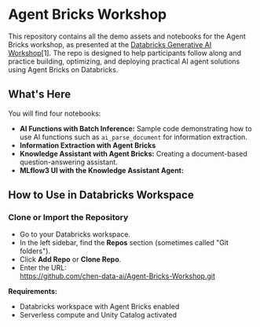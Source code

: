 # Agent Bricks Workshop

This repository contains all the demo assets and notebooks for the Agent Bricks workshop, as presented at the [Databricks Generative AI Workshop](https://events.databricks.com/FY26-EV-AEB-Hands-on-Workshop-GenerativeAI)[1]. The repo is designed to help participants follow along and practice building, optimizing, and deploying practical AI agent solutions using Agent Bricks on Databricks.

## What's Here

You will find four notebooks:
- **AI Functions with Batch Inference:** Sample code demonstrating how to use AI functions such as `ai_parse_document` for information extraction.
- **Information Extraction with Agent Bricks**
- **Knowledge Assistant with Agent Bricks:** Creating a document-based question-answering assistant.
- **MLflow3 UI with the Knowledge Assistant Agent:** 

## How to Use in Databricks Workspace

### Clone or Import the Repository
- Go to your Databricks workspace.
- In the left sidebar, find the **Repos** section (sometimes called "Git folders").
- Click **Add Repo** or **Clone Repo**.
- Enter the URL:  
  https://github.com/chen-data-ai/Agent-Bricks-Workshop.git

**Requirements:**  
- Databricks workspace with Agent Bricks enabled  
- Serverless compute and Unity Catalog activated

